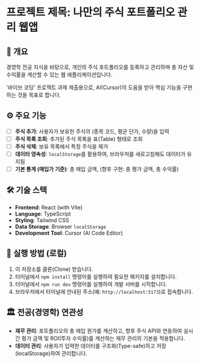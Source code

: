 
# 프로젝트 제목: 나만의 주식 포트폴리오 관리 웹앱

## 📌 개요
경영학 전공 지식을 바탕으로, 개인의 주식 포트폴리오를 등록하고 관리하며 총 자산 및 수익률을 계산할 수 있는 웹 애플리케이션입니다.

'바이브 코딩' 프로젝트 과제 제출용으로, AI(Cursor)의 도움을 받아 핵심 기능을 구현하는 것을 목표로 합니다.

## ⚙️ 주요 기능
- [ ] **주식 추가**: 사용자가 보유한 주식의 (종목 코드, 평균 단가, 수량)을 입력
- [ ] **주식 목록 조회**: 추가된 주식 목록을 표(Table) 형태로 조회
- [ ] **주식 삭제**: 보유 목록에서 특정 주식을 제거
- [ ] **데이터 영속성**: `localStorage`를 활용하여, 브라우저를 새로고침해도 데이터가 유지됨
- [ ] **기본 통계 (매입가 기준)**: 총 매입 금액, (향후 구현: 총 평가 금액, 총 수익률)

## 🛠 기술 스택
* **Frontend**: React (with Vite)
* **Language**: TypeScript
* **Styling**: Tailwind CSS
* **Data Storage**: Browser `localStorage`
* **Development Tool**: Cursor (AI Code Editor)

## 🚀 실행 방법 (로컬)
1.  이 저장소를 클론(Clone) 받습니다.
2.  터미널에서 `npm install` 명령어를 실행하여 필요한 패키지를 설치합니다.
3.  터미널에서 `npm run dev` 명령어를 실행하여 개발 서버를 시작합니다.
4.  브라우저에서 터미널에 안내된 주소(예: `http://localhost:5173`)로 접속합니다.

## 🏛 전공(경영학) 연관성
* **재무 관리**: 포트폴리오의 총 매입 원가를 계산하고, 향후 주식 API와 연동하여 실시간 평가 금액 및 ROI(투자 수익률)를 계산하는 재무 관리의 기본을 적용합니다.
* **데이터 관리**: 사용자가 입력한 데이터를 구조화(Type-safe)하고 저장(localStorage)하여 관리합니다.
